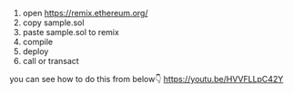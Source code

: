 1. open https://remix.ethereum.org/
2. copy sample.sol
3. paste sample.sol to remix
4. compile
5. deploy
6. call or transact

you can see how to do this from below👇
https://youtu.be/HVVFLLpC42Y
